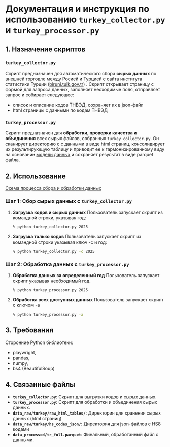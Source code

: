 # Документация и инструкция по использованию `turkey_collector.py` и `turkey_processor.py`

## 1. Назначение скриптов

### `turkey_collector.py`
Скрипт предназначен для автоматического сбора **сырых данных** по внешней торговле между Росией и Турцией с сайта института статистики Турции ([biruni.tuik.gov.tr](https://biruni.tuik.gov.tr/disticaretapp/disticaret_ing.zul?param1=4&param2=24&sitcrev=0&isicrev=0&sayac=5902")) . 
Скрипт открывает страницу с формой для запроса данных, заполняет неоходимые поля, отправляет запрос и собирает следующее:

- список и описание кодов ТНВЭД, сохраняет их в json-файл
- html страницы с данными по кодам ТНВЭД

### `turkey_processor.py`
Скрипт предназначен для **обработки, проверки качества и объединения** всех сырых файлов, собранных `turkey_collector.py`. Он сканирует директорию с с данными в виде html страниц, консолидирует их результирующую таблицу и приводит ее к гармонизированному виду на основании [модели данных](https://github.com/quantviews/mgimo-foreign-trade/blob/main/docs/data_model.md) и сохраняет результат в виде parquet файла.

## 2. Использование

[Схема процесса сбора и обработки данных](https://github.com/quantviews/mgimo-foreign-trade/blob/main/fig/turkey-data-collection.png?raw=true)

### Шаг 1: Сбор сырых данных с `turkey_collector.py`

1.  **Загрузка кодов и сырых данных** Пользователь запускает скрипт из командной строки, указывая год:
    ```bash
    % python turkey_collector.py 2025 
    ```
2.  **Загрузка только кодов** Пользователь запускает скрипт из командной строки указывая ключ -с и год:
    ```bash
    % python turkey_collector.py -с 2025 
    ```

### Шаг 2: Обработка данных с `turkey_processor.py`

1.  **Обработка данных за определенный год** Пользователь запускает скрипт указывая необходимый год.
    ```bash
    % python turkey_processor.py 2025
    ```
2.  **Обработка всех доступных данных** Пользователь запускает скрипт с ключом -a
    ```bash
    % python turkey_processor.py -a
    ```

## 3. Требования

Cторонние Python библиотеки: 
- playwright, 
- pandas, 
- numpy, 
- bs4 (BeautifulSoup)

## 4. Связанные файлы

-   **`turkey_collector.py`**: Скрипт для выгрузки кодов и сырых данных.
-   **`turkey_processor.py`**: Скрипт для обработки и объединения сырых данных.
-   **`data_raw/turkey/raw_html_tables/`**: Директория для хранения сырых данных (html страниц)
-   **`data_raw/turkey/hs_codes_json/`**: Директория для json-файлов с HS8 кодами
-   **`data_processed/tr_full.parquet`**: Финальный, обработанный файл с данными.


